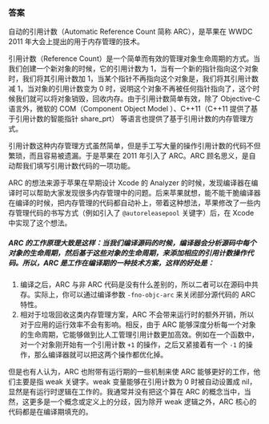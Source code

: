 ### 答案

自动的引用计数（Automatic Reference Count 简称 ARC），是苹果在 WWDC 2011 年大会上提出的用于内存管理的技术。

引用计数（Reference Count）是一个简单而有效的管理对象生命周期的方式。当我们创建一个新对象的时候，它的引用计数为 1，当有一个新的指针指向这个对象时，我们将其引用计数加 1，当某个指针不再指向这个对象是，我们将其引用计数减 1，当对象的引用计数变为 0 时，说明这个对象不再被任何指针指向了，这个时候我们就可以将对象销毁，回收内存。由于引用计数简单有效，除了 Objective-C 语言外，微软的 COM（Component Object Model ）、C++11（C++11 提供了基于引用计数的智能指针 share_prt） 等语言也提供了基于引用计数的内存管理方式。

引用计数这种内存管理方式虽然简单，但是手工写大量的操作引用计数的代码不但繁琐，而且容易被遗漏。于是苹果在 2011 年引入了 ARC。ARC 顾名思义，是自动帮我们填写引用计数代码的一项功能。

ARC 的想法来源于苹果在早期设计 Xcode 的 Analyzer 的时候，发现编译器在编译时可以帮助大家发现很多内存管理中的问题。后来苹果就想，能不能干脆编译器在编译的时候，把内存管理的代码都自动补上，带着这种想法，苹果修改了一些内存管理代码的书写方式（例如引入了 `@autoreleasepool` 关键字）后，在 Xcode 中实现了这个想法。

##### ARC 的工作原理大致是这样：当我们编译源码的时候，编译器会分析源码中每个对象的生命周期，然后基于这些对象的生命周期，来添加相应的引用计数操作代码。所以，ARC 是工作在编译期的一种技术方案，这样的好处是：

1. 编译之后，ARC 与非 ARC 代码是没有什么差别的，所以二者可以在源码中共存。实际上，你可以通过编译参数 `-fno-objc-arc` 来关闭部分源代码的 ARC 特性。
2. 相对于垃圾回收这类内存管理方案，ARC 不会带来运行时的额外开销，所以对于应用的运行效率不会有影响。相反，由于 ARC 能够深度分析每一个对象的生命周期，它能够做到比人工管理引用计数更加高效。例如在一个函数中，对一个对象刚开始有一个引用计数 `+1` 的操作，之后又紧接着有一个 `-1` 的操作，那么编译器就可以把这两个操作都优化掉。

但是也有人认为，ARC 也附带有运行期的一些机制来使 ARC 能够更好的工作，他们主要是指 weak 关键字。weak 变量能够在引用计数为 0 时被自动设置成 nil，显然是有运行时逻辑在工作的。我通常并没有把这个算在 ARC 的概念当中，当然，这更多是一个概念或定义上的分歧，因为除开 weak 逻辑之外，ARC 核心的代码都是在编译期填充的。
